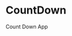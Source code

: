 # CountDown
 Count Down App
          
                            
                                                                                                                                                        
                                                                                                           
                                                                                                           
                                                                                                        
                                                                                                  
                                                                      
                                               
                                          
                
             
           
   

